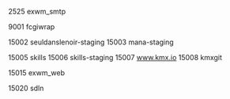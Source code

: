 
2525 exwm_smtp

9001 fcgiwrap

15002 seuldanslenoir-staging
15003 mana-staging

15005 skills
15006 skills-staging
15007 www.kmx.io
15008 kmxgit

15015 exwm_web

15020 sdln
